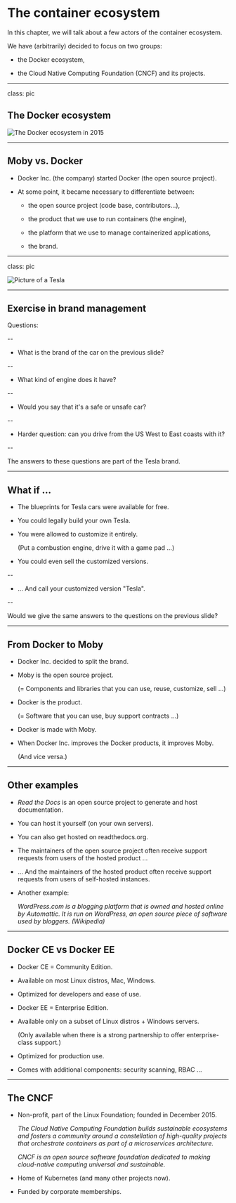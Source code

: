 # The container ecosystem

In this chapter, we will talk about a few actors of the container ecosystem.

We have (arbitrarily) decided to focus on two groups:

- the Docker ecosystem,

- the Cloud Native Computing Foundation (CNCF) and its projects.

---

class: pic

## The Docker ecosystem

![The Docker ecosystem in 2015](images/docker-ecosystem-2015.png)

---

## Moby vs. Docker

- Docker Inc. (the company) started Docker (the open source project).

- At some point, it became necessary to differentiate between:

  - the open source project (code base, contributors...),

  - the product that we use to run containers (the engine),

  - the platform that we use to manage containerized applications,

  - the brand.

---

class: pic

![Picture of a Tesla](images/tesla.jpg)

---

## Exercise in brand management

Questions:

--

- What is the brand of the car on the previous slide?

--

- What kind of engine does it have?

--

- Would you say that it's a safe or unsafe car?

--

- Harder question: can you drive from the US West to East coasts with it?

--

The answers to these questions are part of the Tesla brand.

---

## What if ...

- The blueprints for Tesla cars were available for free.

- You could legally build your own Tesla.

- You were allowed to customize it entirely.

  (Put a combustion engine, drive it with a game pad ...)

- You could even sell the customized versions.

--

- ... And call your customized version "Tesla".

--

Would we give the same answers to the questions on the previous slide?

---

## From Docker to Moby

- Docker Inc. decided to split the brand.

- Moby is the open source project.

  (= Components and libraries that you can use, reuse, customize, sell ...)

- Docker is the product.

  (= Software that you can use, buy support contracts ...)

- Docker is made with Moby.

- When Docker Inc. improves the Docker products, it improves Moby.

  (And vice versa.)


---

## Other examples

- *Read the Docs* is an open source project to generate and host documentation.

- You can host it yourself (on your own servers).

- You can also get hosted on readthedocs.org.

- The maintainers of the open source project often receive
  support requests from users of the hosted product ...

- ... And the maintainers of the hosted product often
  receive support requests from users of self-hosted instances.

- Another example:

  *WordPress.com is a blogging platform that is owned and hosted online by
  Automattic. It is run on WordPress, an open source piece of software used by
  bloggers. (Wikipedia)*

---

## Docker CE vs Docker EE

- Docker CE = Community Edition.

- Available on most Linux distros, Mac, Windows.

- Optimized for developers and ease of use.

- Docker EE = Enterprise Edition.

- Available only on a subset of Linux distros + Windows servers.

  (Only available when there is a strong partnership to offer enterprise-class support.)

- Optimized for production use.

- Comes with additional components: security scanning, RBAC ...

---

## The CNCF

- Non-profit, part of the Linux Foundation; founded in December 2015. 

  *The Cloud Native Computing Foundation builds sustainable ecosystems and fosters
  a community around a constellation of high-quality projects that orchestrate
  containers as part of a microservices architecture.*

  *CNCF is an open source software foundation dedicated to making cloud-native computing universal and sustainable.*

- Home of Kubernetes (and many other projects now).

- Funded by corporate memberships.

